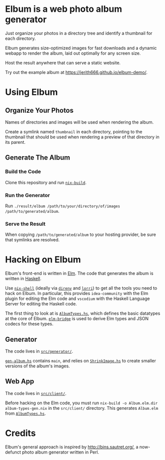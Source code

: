 # Elbum is a web photo album generator

Just organize your photos in a directory tree and identify a thumbnail for each directory.

Elbum generates size-optimized images for fast downloads and a dynamic webapp to render the album, laid out optimally for any screen size.

Host the result anywhere that can serve a static website.

Try out the example album at https://jerith666.github.io/elbum-demo/.

# Using Elbum

## Organize Your Photos

Names of directories and images will be used when rendering the album.

Create a symlink named `thumbnail` in each directory, pointing to the thumbnail that should be used when rendering a preview of that directory in its parent.

## Generate The Album

### Build the Code

Clone this repository and run [`nix-build`](https://nixos.org/download.html).

### Run the Generator

Run `./result/elbum /path/to/your/directory/of/images /path/to/generated/album`.

### Serve the Result

When copying `/path/to/generated/album` to your hosting provider, be sure that symlinks are resolved.

# Hacking on Elbum

Elbum's front-end is written in [Elm](https://www.elm-lang.org). The code that generates the album is written in [Haskell](https://www.haskell.org).

Use [`nix-shell`](https://nixos.org/guides/ad-hoc-developer-environments.html) (ideally via [`direnv`](https://direnv.net/) and [`lorri`](https://github.com/nix-community/lorri)) to get all the tools you need to hack on Elbum. In particular, this provides `idea-community` with the Elm plugin for editing the Elm code and `vscodium` with the Haskell Language Server for editing the Haskell code.

The first thing to look at is [`AlbumTypes.hs`](./src/generator/AlbumTypes.hs), which defines the basic datatypes at the core of Elbum. [`elm-bridge`](https://hackage.haskell.org/package/elm-bridge) is used to derive Elm types and JSON codecs for these types.

## Generator

The code lives in [`src/generator/`](./src/generator/).

[`gen-album.hs`](./src/generator/gen-album.hs) contains `main`, and relies on [`ShrinkImage.hs`](./src/generator/ShrinkImage.hs) to create smaller versions of the album's images.

## Web App

The code lives in [`src/client/`](./src/client/).

Before hacking on the Elm code, you must run `nix-build -o Album.elm.dir album-types-gen.nix` in the `src/client/` directory. This generates `Album.elm` from [`AlbumTypes.hs`](./src/generator/AlbumTypes.hs).

# Credits

Elbum's general approach is inspired by http://bins.sautret.org/, a now-defunct photo album generator written in Perl.
